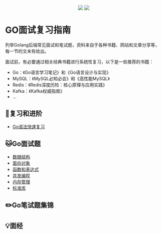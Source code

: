 <div align="center">
    <a href="https://github.com/xmcy0011/interview-golang"> <img src="https://badgen.net/github/stars/xmcy0011/interview-golang?icon=github&color=4ab8a1"></a>
    <a href="https://github.com/xmcy0011/interview-golang"> <img src="https://badgen.net/github/forks/xmcy0011/interview-golang?icon=github&color=4ab8a1"></a>
</div>

# GO面试复习指南

列举Golang后端常见面试和笔试题，资料来自于各种书籍、网站和文章分享等，每一节的文末有给出。

面试前，有必要通过相关经典书籍进行系统性复习，以下是一些推荐的书籍：
- Go：《Go语言学习笔记》和《Go语言设计与实现》
- MySQL：《MySQL必知必会》和《高性能MySQL》
- Redis：《Redis深度历险：核心原理与应用实践》
- Kafka：《Kafka权威指南》
- ...

## 📘复习和进阶

 - [ Go语法快速复习](复习和进阶/Go语法快速复习.md)

## 🐱Go面试题

- [数据结构](go面试题/数据结构.md)
- [面向对象](go面试题/面向对象.md)
- [函数和表达式](go面试题/函数和表达式.md)
- [并发编程](go面试题/并发编程.md)
- [内存管理](go面试题/内存管理.md)
- [标准库](go面试题/标准库.md)

## ✏️Go笔试题集锦

## 💡面经

